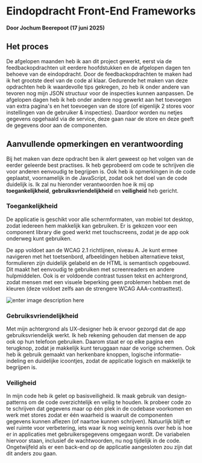 
# Eindopdracht Front-End Frameworks
 **Door Jochum Beerepoot (17 juni 2025)**

## Het proces

De afgelopen maanden heb ik aan dit project gewerkt, eerst via de feedbackopdrachten uit eerdere hoofdstukken en de afgelopen dagen ten behoeve van de eindopdracht. Door de feedbackopdrachten te maken had ik het grootste deel van de code al klaar. Gedurende het maken van deze opdrachten heb ik waardevolle tips gekregen, zo heb ik onder andere van tevoren nog mijn JSON structuur voor de inspecties kunnen aanpassen. De afgelopen dagen heb ik heb onder andere nog gewerkt aan het toevoegen van extra pagina's en het toevoegen van de store (of eigenlijk 2 stores voor instellingen van de gebruiker & inspecties). Daardoor worden nu netjes gegevens opgehaald via de service, deze gaan naar de store en deze geeft de gegevens door aan de componenten.

## Aanvullende opmerkingen en verantwoording
Bij het maken van deze opdracht ben ik alert geweest op het volgen van de eerder geleerde best practises. Ik heb geprobeerd om code te schrijven die voor anderen eenvoudig te begrijpen is. Ook heb ik opmerkingen in de code geplaatst, voornamelijk in de JavaScript, zodat ook het doel van de code duidelijk is. Ik zal nu hieronder verantwoorden hoe ik mij op **toegankelijkheid**, **gebruiksvriendelijkheid** en **veiligheid** heb gericht.

### Toegankelijkheid
De applicatie is geschikt voor alle schermformaten, van mobiel tot desktop, zodat iedereen hem makkelijk kan gebruiken. Er is gekozen voor een component library die goed werkt met touchscreens, zodat je de app ook onderweg kunt gebruiken.

De app voldoet aan de WCAG 2.1 richtlijnen, niveau A. Je kunt ermee navigeren met het toetsenbord, afbeeldingen hebben alternatieve tekst, formulieren zijn duidelijk gelabeld en de HTML is semantisch opgebouwd. Dit maakt het eenvoudig te gebruiken met screenreaders en andere hulpmiddelen. Ook is er voldoende contrast tussen tekst en achtergrond, zodat mensen met een visuele beperking geen problemen hebben met de kleuren (deze voldoet zelfs aan de strengere WCAG AAA-contrasttest).

![enter image description here](https://img001.prntscr.com/file/img001/IaW1kyVtQsazK-PJBjwHog.png)

### Gebruiksvriendelijkheid
Met mijn achtergrond als UX-designer heb ik ervoor gezorgd dat de app gebruiksvriendelijk werkt. Ik heb rekening gehouden dat mensen de app ook op hun telefoon gebruiken. Daarom staat er op elke pagina een terugknop, zodat je makkelijk kunt teruggaan naar de vorige schermen. Ook heb ik gebruik gemaakt van herkenbare knoppen, logische informatie-indeling en duidelijke icoontjes, zodat de applicatie logisch en makkelijk te begrijpen is.

### Veiligheid
In mijn code heb ik gelet op basisveiligheid. Ik maak gebruik van design-patterns om de code overzichtelijk en veilig te houden. Ik probeer code zo te schrijven dat gegevens maar op één plek in de codebase voorkomen en werk met stores zodat er één waarheid is waaruit de componenten gegevens kunnen aflezen (of naartoe kunnen schrijven). Natuurlijk blijft er wel ruimte voor verbetering, iets waar ik nog weinig kennis over heb is hoe er in applicaties met gebruikersgegevens omgegaan wordt. De variabelen hiervoor staan, inclusief de wachtwoorden, nu nog tijdelijk in de code. Ongetwijfeld als er een back-end op de applicatie aangesloten zou zijn dat dit anders zou gaan.

